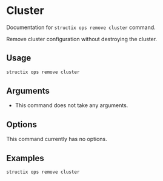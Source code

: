 # Cluster

Documentation for `structix ops remove cluster` command.

Remove cluster configuration without destroying the cluster.

## Usage

```bash
structix ops remove cluster
```

## Arguments

-   This command does not take any arguments.

## Options

This command currently has no options.

## Examples

```bash
structix ops remove cluster
```